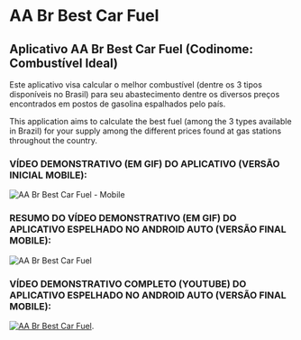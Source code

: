 # AA Br Best Car Fuel

## Aplicativo AA Br Best Car Fuel (Codinome: Combustível Ideal)

Este aplicativo visa calcular o melhor combustível (dentre os 3 tipos disponíveis no Brasil) para seu abastecimento dentre os diversos preços encontrados em postos de gasolina espalhados pelo país.

This application aims to calculate the best fuel (among the 3 types available in Brazil) for your supply among the different prices found at gas stations throughout the country.

### VÍDEO DEMONSTRATIVO (EM GIF) DO APLICATIVO (VERSÃO INICIAL MOBILE):
![AA Br Best Car Fuel - Mobile](https://github.com/MarceloTinoco/AA_Br_Best_Car_Fuel/blob/master/AABrBESTCARFUEL_Mobile.gif)

### RESUMO DO VÍDEO DEMONSTRATIVO (EM GIF) DO APLICATIVO ESPELHADO NO ANDROID AUTO (VERSÃO FINAL MOBILE):
![AA Br Best Car Fuel](https://github.com/MarceloTinoco/AA_Br_Best_Car_Fuel/blob/master/AA_Br_COMBUST%C3%8DVEL_IDEAL_GIF.gif)

### VÍDEO DEMONSTRATIVO COMPLETO (YOUTUBE) DO APLICATIVO ESPELHADO NO ANDROID AUTO (VERSÃO FINAL MOBILE):
[![AA Br Best Car Fuel](https://marcelotinocotechnology.com/wp-content/uploads/CI-IMG.png)](https://www.youtube.com/watch?v=jkN3AQZ-C7s).
